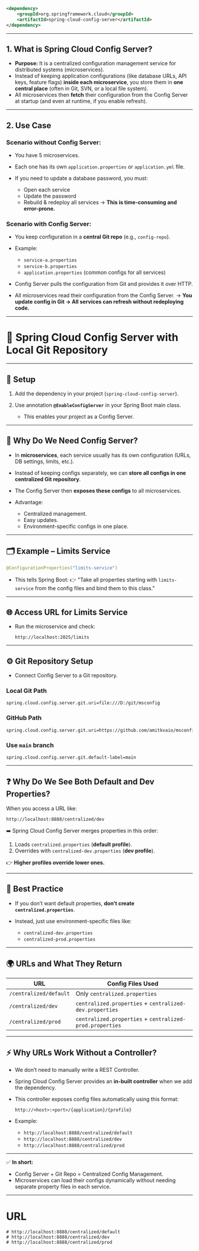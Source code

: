 ```xml
<dependency>
    <groupId>org.springframework.cloud</groupId>
    <artifactId>spring-cloud-config-server</artifactId>
</dependency>
```
---

## **1. What is Spring Cloud Config Server?**

* **Purpose:**
  It is a centralized configuration management service for distributed systems (microservices).
* Instead of keeping application configurations (like database URLs, API keys, feature flags) **inside each microservice**, you store them in **one central place** (often in Git, SVN, or a local file system).
* All microservices then **fetch** their configuration from the Config Server at startup (and even at runtime, if you enable refresh).

---

## **2. Use Case**

### Scenario **without** Config Server:

* You have 5 microservices.
* Each one has its own `application.properties` or `application.yml` file.
* If you need to update a database password, you must:

  * Open each service
  * Update the password
  * Rebuild & redeploy all services
    → **This is time-consuming and error-prone.**

### Scenario **with** Config Server:

* You keep configuration in a **central Git repo** (e.g., `config-repo`).
* Example:

  * `service-a.properties`
  * `service-b.properties`
  * `application.properties` (common configs for all services)
* Config Server pulls the configuration from Git and provides it over HTTP.
* All microservices read their configuration from the Config Server.
  → **You update config in Git → All services can refresh without redeploying code.**

---

# 📘 Spring Cloud Config Server with Local Git Repository

---

## 🔧 Setup

1. Add the dependency in your project (`spring-cloud-config-server`).
2. Use annotation **`@EnableConfigServer`** in your Spring Boot main class.

   * This enables your project as a Config Server.

---

## 📌 Why Do We Need Config Server?

* In **microservices**, each service usually has its own configuration (URLs, DB settings, limits, etc.).
* Instead of keeping configs separately, we can **store all configs in one centralized Git repository**.
* The Config Server then **exposes these configs** to all microservices.
* Advantage:

  * Centralized management.
  * Easy updates.
  * Environment-specific configs in one place.

---

## 🗂️ Example – Limits Service

```java
@ConfigurationProperties("limits-service")
```

* This tells Spring Boot:
  👉 "Take all properties starting with `limits-service` from the config files and bind them to this class."

---

## 🌐 Access URL for Limits Service

* Run the microservice and check:

  ```
  http://localhost:2025/limits
  ```

---

## ⚙️ Git Repository Setup

* Connect Config Server to a Git repository.

### Local Git Path

```properties
spring.cloud.config.server.git.uri=file:///D:/git/msconfig
```

### GitHub Path

```properties
spring.cloud.config.server.git.uri=https://github.com/amitkvaio/msconfig.git
```

### Use `main` branch

```properties
spring.cloud.config.server.git.default-label=main
```

---

## ❓ Why Do We See Both Default and Dev Properties?

When you access a URL like:

```
http://localhost:8888/centralized/dev
```

➡️ Spring Cloud Config Server merges properties in this order:

1. Loads `centralized.properties` (**default profile**).
2. Overrides with `centralized-dev.properties` (**dev profile**).

👉 **Higher profiles override lower ones.**

---

## 📂 Best Practice

* If you don’t want default properties, **don’t create `centralized.properties`**.
* Instead, just use environment-specific files like:

  * `centralized-dev.properties`
  * `centralized-prod.properties`

---

## 🌍 URLs and What They Return

| URL                    | Config Files Used                                        |
| ---------------------- | -------------------------------------------------------- |
| `/centralized/default` | Only `centralized.properties`                            |
| `/centralized/dev`     | `centralized.properties` + `centralized-dev.properties`  |
| `/centralized/prod`    | `centralized.properties` + `centralized-prod.properties` |

---

## ⚡ Why URLs Work Without a Controller?

* We don’t need to manually write a REST Controller.
* Spring Cloud Config Server provides an **in-built controller** when we add the dependency.
* This controller exposes config files automatically using this format:

  ```
  http://<host>:<port>/{application}/{profile}
  ```
* Example:

  * `http://localhost:8888/centralized/default`
  * `http://localhost:8888/centralized/dev`
  * `http://localhost:8888/centralized/prod`

---

✅ **In short:**

* Config Server + Git Repo = Centralized Config Management.
* Microservices can load their configs dynamically without needing separate property files in each service.

---

# **URL**
```
# http://localhost:8888/centralized/default  
# http://localhost:8888/centralized/dev  
# http://localhost:8888/centralized/prod  
```